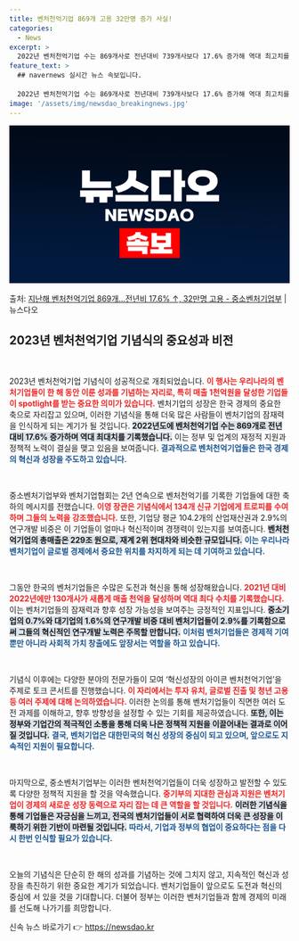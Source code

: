```yaml
---
title: 벤처천억기업 869개 고용 32만명 증가 사실!
categories:
  - News
excerpt: >
  2022년 벤처천억기업 수는 869개사로 전년대비 739개사보다 17.6% 증가해 역대 최고치를 보였다. 또…
feature_text: >
  ## navernews 실시간 뉴스 속보입니다.

  2022년 벤처천억기업 수는 869개사로 전년대비 739개사보다 17.6% 증가해 역대 최고치를 보였다. 또…
image: '/assets/img/newsdao_breakingnews.jpg'
---
```


![뉴스다오 속보](/assets/img/newsdao_breakingnews.jpg)

<p>출처: <a href="https://newsdao.kr/2646" rel="dofollow">지난해 벤처천억기업 869개…전년비 17.6% ↑, 32만명 고용 - 중소벤처기업부</a> | 뉴스다오</p>

<h2 data-ke-size="size26">2023년 벤처천억기업 기념식의 중요성과 비전</h2>

<p data-ke-size="size16">&nbsp;</p>

2023년 벤처천억기업 기념식이 성공적으로 개최되었습니다. <b><span style="color: #ee2323;">이 행사는 우리나라의 벤처기업들이 한 해 동안 이룬 성과를 기념하는 자리로, 특히 매출 1천억원을 달성한 기업들이 spotlight를 받는 중요한 의미가 있습니다.</span></b> 벤처기업의 성장은 한국 경제의 중요한 축으로 자리잡고 있으며, 이러한 기념식을 통해 더욱 많은 사람들이 벤처기업의 잠재력을 인식하게 되는 계기가 될 것입니다. <b><span style="background-color: #21538527;">2022년도에 벤처천억기업 수는 869개로 전년 대비 17.6% 증가하며 역대 최대치를 기록했습니다.</span></b> 이는 정부 및 업계의 재정적 지원과 정책적 노력이 결실을 맺고 있음을 보여줍니다. <b><span style="color: #1a5490;">결과적으로 벤처천억기업들은 한국 경제의 혁신과 성장을 주도하고 있습니다.</span></b>

<p data-ke-size="size16">&nbsp;</p>

중소벤처기업부와 벤처기업협회는 2년 연속으로 벤처천억기를 기록한 기업들에 대한 축하의 메시지를 전했습니다. <b><span style="color: #ee2323;">이영 장관은 기념식에서 134개 신규 기업에게 트로피를 수여하며 그들의 노력을 강조했습니다.</span></b> 또한, 기업당 평균 104.2개의 산업재산권과 2.9%의 연구개발 비중은 이 기업들이 얼마나 혁신적이며 경쟁력이 있는지를 보여줍니다. <b><span style="background-color: #21538527;">벤처천억기업의 총매출은 229조 원으로, 재계 2위 현대차와 비슷한 규모입니다.</span></b> <b><span style="color: #1a5490;">이는 우리나라 벤처기업이 글로벌 경제에서 중요한 위치를 차지하게 되는 데 기여하고 있습니다.</span></b>

<p data-ke-size="size16">&nbsp;</p>

그동안 한국의 벤처기업들은 수많은 도전과 혁신을 통해 성장해왔습니다. <b><span style="color: #ee2323;">2021년 대비 2022년에만 130개사가 새롭게 매출 천억을 달성하며 역대 최다 수치를 기록했습니다.</span></b> 이는 벤처기업들의 잠재력과 향후 성장 가능성을 보여주는 긍정적인 지표입니다. <b><span style="background-color: #21538527;">중소기업의 0.7%와 대기업의 1.6%의 연구개발 비중 대비 벤처기업들이 2.9%를 기록함으로써 그들의 혁신적인 연구개발 노력은 주목할 만합니다.</span></b> <b><span style="color: #1a5490;">이처럼 벤처기업들은 경제적 기여뿐만 아니라 사회적 가치 창출에도 앞장서는 역할을 하고 있습니다.</span></b>

<p data-ke-size="size16">&nbsp;</p>

기념식 이후에는 다양한 분야의 전문가들이 모여 ‘혁신성장의 아이콘 벤처천억기업’을 주제로 토크 콘서트를 진행했습니다. <b><span style="color: #ee2323;">이 자리에서는 투자 유치, 글로벌 진출 및 청년 고용 등 여러 주제에 대해 논의하였습니다.</span></b> 이러한 논의를 통해 벤처기업들이 직면한 여러 도전 과제를 이해하고, 향후 방향성을 설정할 수 있는 기회를 제공하였습니다. <b><span style="background-color: #21538527;">또한, 이는 정부와 기업간의 적극적인 소통을 통해 더욱 나은 정책적 지원을 이끌어내는 결과로 이어질 것입니다.</span></b> <b><span style="color: #1a5490;">결국, 벤처기업은 대한민국의 혁신 성장의 중심이 되고 있으며, 앞으로도 지속적인 지원이 필요합니다.</span></b>

<p data-ke-size="size16">&nbsp;</p>

마지막으로, 중소벤처기업부는 이러한 벤처천억기업들이 더욱 성장하고 발전할 수 있도록 다양한 정책적 지원을 할 것을 약속했습니다. <b><span style="color: #ee2323;">중기부의 지대한 관심과 지원은 벤처기업이 경제의 새로운 성장 동력으로 자리 잡는 데 큰 역할을 할 것입니다.</span></b> <b><span style="background-color: #21538527;">이러한 기념식을 통해 기업들은 자긍심을 느끼고, 전국의 벤처기업들이 서로 협력하여 더욱 큰 성장을 이룩하기 위한 기반이 마련될 것입니다.</span></b> <b><span style="color: #1a5490;">따라서, 기업과 정부의 협업이 중요하다는 점을 다시 한번 인식할 필요가 있습니다.</span></b>

<p data-ke-size="size16">&nbsp;</p>

오늘의 기념식은 단순히 한 해의 성과를 기념하는 것에 그치지 않고, 지속적인 혁신과 성장을 촉진하기 위한 중요한 계기가 되었습니다. 벤처기업들이 앞으로도 도전과 혁신의 중심에 서 있을 것을 기대합니다. 더불어 정부는 이러한 벤처기업들과 함께 경제의 미래를 선도해 나가기를 희망합니다. 

신속 뉴스 바로가기 👉 <a href="https://newsdao.kr" rel="dofollow">https://newsdao.kr</a>


